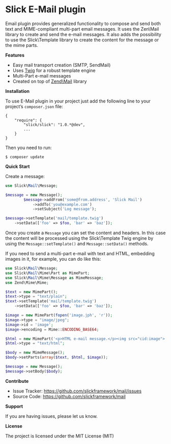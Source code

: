 Slick E-Mail plugin
===================

Email plugin provides generalized functionality to compose and send both text and
MIME-compliant multi-part email messages. It uses the Zen\Mail library to create
and send the e-mail messages. It also adds the possibility to use the Slick\Template
library to create the content for the message or the mime parts.

**Features**

-   Easy mail transport creation (SMTP, SendMail)
-   Uses [Twig][] for a robust template engine
-   Multi-Part e-mail messages
-   Created on top of [Zend\Mail][] library


**Installation**

To use E-Mail plugin in your project just add the following line to your project’s
`composer.json` file:

    {
        "require": {
            "slick/slick": "1.0.*@dev",
            ...
        }
    }

Then you need to run:

    $ composer update
    
**Quick Start**
    
Create a message:

``` php
use Slick\Mail\Message;

$message = new Message();
        $message->addFrom('some@from.address', 'Slick Mail')
            ->addTo('you@example.com')
            ->setSubject('Log message');

$message->setTemplate('mail/template.twig')
    ->setData(['foo' => $foo, 'bar' => 'baz']);
```        
            
Once you create a ``Message`` you can set the content and headers. In this case the content
will be processed using the Slick\Template Twig engine by using the ``Message::setTemplate()``
and ``Message::setData()`` methods.

If you need to send a multi-part e-mail with text and HTML, embedding  images in it,
for example, you can do like this:

``` php
use Slick\Mail\Message;
use Slick\Mail\Mime\Part as MimePart;
use Slick\Mail\Mime\Message as MimeMessage;
use Zend\Mime\Mime;

$text = new MimePart();
$text->type = "text/plain";
$text->setTemplate('mail/template.twig')
    ->setData(['foo' => $foo, 'bar' => 'baz']);

$image = new MimePart(fopen('image.jph', 'r'));
$image->type = "image/jpeg";
$image->id = 'image';
$image->encoding = Mime::ENCODING_BASE64;

$html = new MimePart('<p>HTML e-mail message.</p><img src="cid:image"> ');
$html->type = "text/html";

$body = new MimeMessage();
$body->setParts(array($text, $html, $image));

$message = new Message();
$message->setBody($body);

```

**Contribute**

-   Issue Tracker: <https://github.com/slickframework/mail/issues>
-   Source Code: <https://github.com/slickframework/mail>

**Support**

If you are having issues, please let us know.

**License**

The project is licensed under the MIT License (MIT)

  [Twig]: http://twig.sensiolabs.org/
  [Zend\Mail]: http://framework.zend.com/manual/current/en/modules/zend.mail.introduction.html